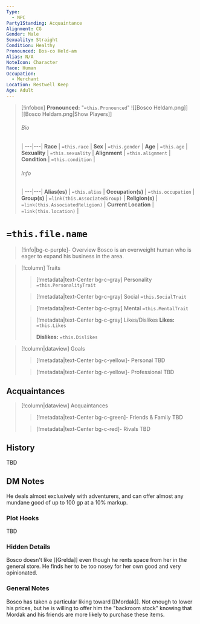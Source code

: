 ```yaml
---
Type:
  - NPC
Party1Standing: Acquaintance
Alignment: CG
Gender: Male
Sexuality: Straight
Condition: Healthy
Pronounced: Bos-co Held-am
Alias: N/A
NoteIcon: Character
Race: Human
Occupation:
  - Merchant
Location: Restwell Keep
Age: Adult
---
```

> [!infobox]
> **Pronounced:**  "`=this.Pronounced`"
![[Bosco Heldam.png]]
[[Bosco Heldam.png|Show Players]]
> ###### Bio
>  |
> ---|---|
> **Race** | `=this.race` |
> **Sex** | `=this.gender` |
> **Age** | `=this.age` |
> **Sexuality** | `=this.sexuality` |
> **Alignment** | `=this.alignment` |
> **Condition** | `=this.condition` |
> ###### Info
>  |
> ---|---|
> **Alias(es)** | `=this.alias` |
> **Occupation(s)** | `=this.occupation` |
> **Group(s)** | `=link(this.AssociatedGroup)` |
> **Religion(s)** | `=link(this.AssociatedReligion)` |
> **Current Location** | `=link(this.location)` |

# **`=this.file.name`**
> [!info|bg-c-purple]- Overview
Bosco is an overweight human who is eager to expand his business in the area.

> [!column] Traits
>> [!metadata|text-Center bg-c-gray] Personality
>> `=this.PersonalityTrait`
>
>> [!metadata|text-Center bg-c-gray] Social
>> `=this.SocialTrait`
>
>> [!metadata|text-Center bg-c-gray] Mental
>> `=this.MentalTrait`
>
>> [!metadata|text-Center bg-c-gray] Likes/Dislikes
>> **Likes:** `=this.Likes`
>>
>> **Dislikes:** `=this.Dislikes`

> [!column|dataview] Goals
>> [!metadata|text-Center bg-c-yellow]- Personal
>> TBD
>
>> [!metadata|text-Center bg-c-yellow]- Professional
>> TBD
>

## Acquaintances
> [!column|dataview] Acquaintances
>> [!metadata|text-Center bg-c-green]- Friends & Family
>> TBD
>
>> [!metadata|text-Center bg-c-red]- Rivals
>> TBD
>

## History
TBD

## DM Notes
He deals almost exclusively with adventurers, and can offer almost any mundane good of up to 100 gp at a 10% markup.

### Plot Hooks
TBD

### Hidden Details
Bosco doesn't like [[Grelda]] even though he rents space from her in the general store.  He finds her to be too nosey for her own good and very opinionated.  

### General Notes
Bosco has taken a particular liking toward [[Mordak]].  Not enough to lower his prices, but he is willing to offer him the "backroom stock" knowing that Mordak and his friends are more likely to purchase these items.  